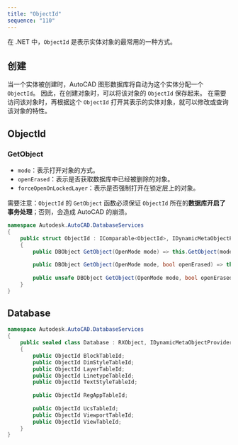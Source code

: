 ```yaml
---
title: "ObjectId"
sequence: "110"
---
```


在 .NET 中，`ObjectId` 是表示实体对象的最常用的一种方式。

## 创建

当一个实体被创建时，AutoCAD 图形数据库将自动为这个实体分配一个 `ObjectId`。
因此，在创建对象时，可以将该对象的 `ObjectId` 保存起来。
在需要访问该对象时，再根据这个 `ObjectId` 打开其表示的实体对象，就可以修改或查询该对象的特性。

## ObjectId

### GetObject

- `mode`：表示打开对象的方式。
- `openErased`：表示是否获取数据库中已经被删除的对象。
- `forceOpenOnLockedLayer`：表示是否强制打开在锁定层上的对象。

需要注意：`ObjectId` 的 `GetObject` 函数必须保证 `ObjectId` 所在的**数据库开启了事务处理**；否则，会造成 AutoCAD 的崩溃。

```csharp
namespace Autodesk.AutoCAD.DatabaseServices
{
    public struct ObjectId : IComparable<ObjectId>, IDynamicMetaObjectProvider
    {
        public DBObject GetObject(OpenMode mode) => this.GetObject(mode, false, false);
        
        public DBObject GetObject(OpenMode mode, bool openErased) => this.GetObject(mode, openErased, false);
        
        public unsafe DBObject GetObject(OpenMode mode, bool openErased, bool forceOpenOnLockedLayer) => {...}
    }
}
```

## Database

```csharp
namespace Autodesk.AutoCAD.DatabaseServices
{
    public sealed class Database : RXObject, IDynamicMetaObjectProvider
    {
        public ObjectId BlockTableId;
        public ObjectId DimStyleTableId;
        public ObjectId LayerTableId;
        public ObjectId LinetypeTableId;
        public ObjectId TextStyleTableId;
        
        public ObjectId RegAppTableId;
        
        public ObjectId UcsTableId;
        public ObjectId ViewportTableId;
        public ObjectId ViewTableId;
    }
}
```
